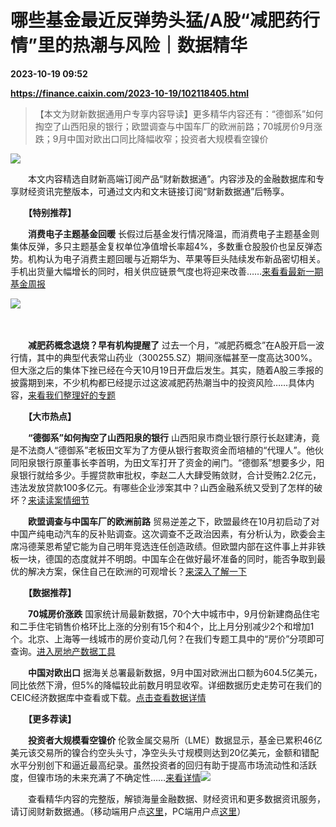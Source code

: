 # 哪些基金最近反弹势头猛/A股“减肥药行情”里的热潮与风险｜数据精华

**2023-10-19 09:52**

**https://finance.caixin.com/2023-10-19/102118405.html**

> 【本文为财新数据通用户专享内容导读】更多精华内容还有：“德御系”如何掏空了山西阳泉的银行；欧盟调查与中国车厂的欧洲前路；70城房价9月涨跌；9月中国对欧出口同比降幅收窄；投资者大规模看空镍价

  

![](https://img.caixin.com/2023-10-19/169770896212466_840_560.jpg)

  

　　本文内容精选自财新高端订阅产品“财新数据通”。内容涉及的金融数据库和专享财经资讯完整版本，可通过文内和文末链接订阅“财新数据通”后畅享。

　　**【特别推荐】**

　　**消费电子主题基金回暖** 长假过后基金发行情况降温，而消费电子主题基金则集体反弹，多只主题基金复权单位净值增长率超4%，多数重仓股股价也呈反弹态势。机构认为电子消费主题回暖与近期华为、苹果等巨头陆续发布新品密切相关。手机出货量大幅增长的同时，相关供应链景气度也将迎来改善……[来看看最新一期基金周报](https://database.caixin.com/2023-10-18/102117828.html?originReferrer=sjtjinghua)

![](https://img.caixin.com/2023-10-19/169770896212466.jpg)

　

　　**减肥药概念退烧？早有机构提醒了** 过去一个月，“减肥药概念”在A股开启一波行情，其中的典型代表常山药业（300255.SZ）期间涨幅甚至一度高达300%。但大涨之后的集体下挫已经在今天10月19日开盘后发生。其实，随着A股三季报的披露期到来，不少机构都已经提示过这波减肥药热潮当中的投资风险……具体内容，[来看我们整理好的专题](https://deepview.caixin.com/front/static/event/EVENT.000000099.html)

　　**【大市热点】**

　　**“德御系”如何掏空了山西阳泉的银行** 山西阳泉市商业银行原行长赵建涛，竟是不法商人“德御系”老板田文军为了方便从银行套取资金而培植的“代理人”。他伙同阳泉银行原董事长李首明，为田文军打开了资金的闸门。“德御系”想要多少，阳泉银行就给多少。手握贷款审批权，李赵二人大肆受贿敛财，合计受贿2.2亿元，违法发放贷款100多亿元。有哪些企业涉案其中？山西金融系统又受到了怎样的破坏？[来读读案情细节](https://wenews.caixin.com/2023-10-18/102117787.html?originReferrer=sjtjinghua)

　　**欧盟调查与中国车厂的欧洲前路** 贸易逆差之下，欧盟最终在10月初启动了对中国产纯电动汽车的反补贴调查。这次调查不乏政治因素，有分析认为，欧委会主席冯德莱恩希望它能为自己明年竞选连任创造政绩。但欧盟内部在这件事上并非铁板一块，德国的态度就并不明朗。中国车企在做好最坏准备的同时，能否争取到最优的解决方案，保住自己在欧洲的可观增长？[来深入了解一下](https://deepview.caixin.com/front/static/event/EVENT.000000096.html)

　　**【数据推荐】**

　　**70城房价涨跌** 国家统计局最新数据，70个大中城市中，9月份新建商品住宅和二手住宅销售价格环比上涨的分别有15个和4个，比上月分别减少2个和增加1个。北京、上海等一线城市的房价变动几何？在我们专题工具中的“房价”分项即可查询。[进入房地产数据工具](https://datanews.caixin.com/mobile/article/ceicTopic/public/realestate/)

　　**中国对欧出口** 据海关总署最新数据，9月中国对欧洲出口额为604.5亿美元，同比依然下滑，但5%的降幅较此前数月明显收窄。详细数据历史走势可在我们的CEIC经济数据库中查看或下载。[点击查看数据详情](http://a.caixin.com/wPhDbH6Q)

　　**【更多荐读】**

　　**投资者大规模看空镍价** 伦敦金属交易所（LME）数据显示，基金已累积46亿美元该交易所的镍合约空头头寸，净空头头寸规模则达到20亿美元，金额和错配水平分别创下和逼近最高纪录。虽然投资者的回归有助于提高市场流动性和活跃度，但镍市场的未来充满了不确定性……[来看详情](https://database.caixin.com/2023-10-19/102118250.html?originReferrer=sjtjinghua)[![](https://www.caixin.com/favicon.ico)](https://finance.caixin.com/2023-10-19/102118405.html "哪些基金最近反弹势头猛/A股“减肥药行情”里的热潮与风险｜数据精华")

　　查看精华内容的完整版，解锁海量金融数据、财经资讯和更多数据资讯服务，请订阅财新数据通。（移动端用户点[这里](http://mall.caixin.com/mall/h5/list/list.html?type=123)，PC端用户点[这里](http://mall.caixin.com/mall/web/list/list.html?type=123)）
